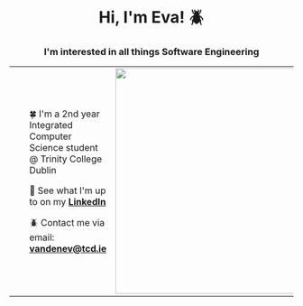 

<h1 align="center">Hi, I'm Eva! 🪲</h1>
<h3 align="center">I'm interested in all things Software Engineering</h3>

<table>
  <tr>
    <td width="500">       
      <ul>
         <p>🍀 I'm a 2nd year Integrated Computer Science student @ Trinity College Dublin

🍄 See what I'm up to on my [**LinkedIn**](https://www.linkedin.com/in/eva-van-den-berg-547413330)

🪲 Contact me via email: **vandenev@tcd.ie**
</p>
      </ul>
    </td>
    <td>
      <img> <img src="https://user-images.githubusercontent.com/74038190/225813708-98b745f2-7d22-48cf-9150-083f1b00d6c9.gif" width="400"/>
</img>
    </td>

  </tr>
</table>
